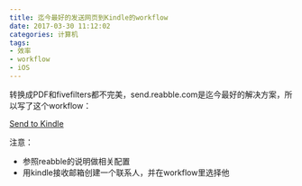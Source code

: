 ```yaml
---
title: 迄今最好的发送网页到Kindle的workflow
date: 2017-03-30 11:12:02
categories: 计算机
tags:
- 效率
- workflow
- iOS
---
```


转换成PDF和fivefilters都不完美，send.reabble.com是迄今最好的解决方案，所以写了这个workflow：

[Send to Kindle](https://workflow.is/workflows/f4b29464b5044ded8f70cdf8b56c8fc4)

注意：

- 参照reabble的说明做相关配置
- 用kindle接收邮箱创建一个联系人，并在workflow里选择他
